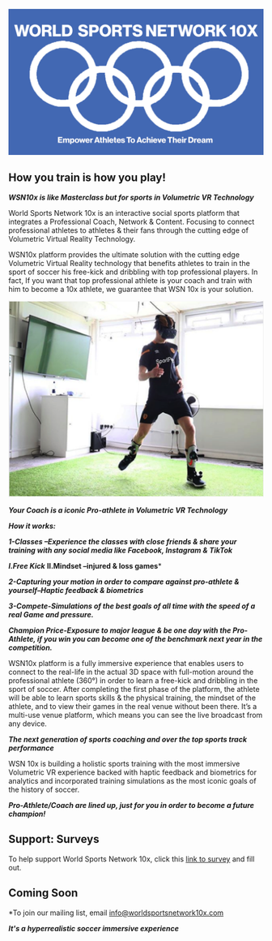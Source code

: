 


![](/images/leeslogojpeg.jpg)




       


## How you train is how you play!

***WSN10x is like Masterclass but for sports in Volumetric VR Technology***

World Sports Network 10x is an interactive social sports platform that integrates a Professional Coach, Network & Content. Focusing to connect professional athletes to athletes & their fans through the cutting edge of Volumetric Virtual Reality Technology.

WSN10x platform provides the ultimate solution with the cutting edge Volumetric Virtual Reality technology that benefits athletes to train in the sport of soccer his free-kick and dribbling with top professional players. In fact, If you want that top professional athlete is your coach and train with him to become a 10x athlete, we guarantee that WSN 10x is your solution. 



![](/images/solution.jpg.png)

***Your Coach is a iconic Pro-athlete in Volumetric VR Technology***

***How it works:***

***1-Classes –Experience the classes with close friends & share your training with any social media like Facebook, Instagram & TikTok***

***I.Free Kick***
**II.Mindset –injured & loss games***
                  
***2-Capturing your motion in order to compare against pro-athlete & yourself–Haptic feedback & biometrics***

***3-Compete-Simulations of the best goals of all time with the speed of a real Game and pressure.***

***Champion Price-Exposure to major league & be one day with the Pro-Athlete, if you win you can become one of the benchmark next year in the competition.***


WSN10x platform is a fully immersive experience that enables users to connect to the real-life in the actual 3D space with full-motion around the professional athlete (360°) in order to learn a free-kick and dribbling in the sport of soccer. After completing the first phase of the platform, the athlete will be able to learn sports skills & the physical training, the mindset of the athlete, and to view their games in the real venue without been there. It’s a multi-use venue platform, which means you can see the live broadcast from any device.


***The next generation of sports coaching and over the top sports track performance***

WSN 10x is building a holistic sports training with the most immersive Volumetric VR experience backed with haptic feedback and biometrics for analytics and incorporated training simulations as the most iconic goals of the history of soccer.

***Pro-Athlete/Coach are lined up, just for you in order to become a future champion!***

## Support: Surveys
To help support World Sports Network 10x, click this [link to survey](https://forms.gle/qCB7x28kM2rjUCCA6) and fill out.

## Coming Soon
*To join our mailing list, email info@worldsportsnetwork10x.com

***It's a hyperrealistic soccer immersive experience***
